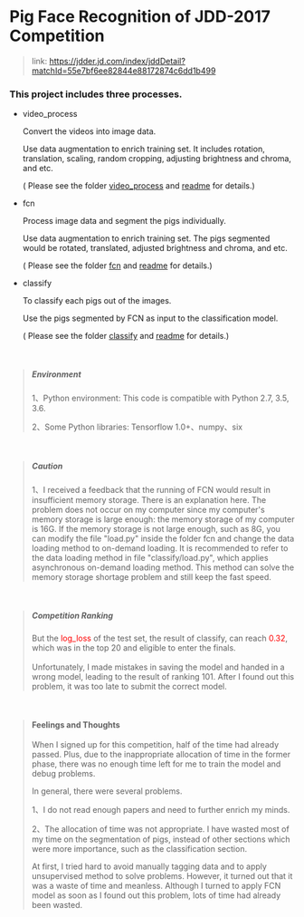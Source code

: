 # Pig Face Recognition of JDD-2017 Competition

> link: https://jdder.jd.com/index/jddDetail?matchId=55e7bf6ee82844e88172874c6dd1b499

### This project includes three processes.

- video_process

    Convert the videos into image data.

    Use data augmentation to enrich training set. It includes rotation, translation, scaling, random cropping, adjusting brightness and chroma, and etc.

    ( Please see the folder [video_process](video_process) and [readme](video_process/readme.md) for details.)

- fcn

    Process image data and segment the pigs individually.

    Use data augmentation to enrich training set. The pigs segmented would be rotated, translated, adjusted brightness and chroma, and etc.

    ( Please see the folder [fcn](fcn) and [readme](fcn/readme.md) for details.)

- classify

    To classify each pigs out of the images.

    Use the pigs segmented by FCN as input to the classification model.

    ( Please see the folder [classify](classify) and [readme](classify/readme.md) for details.)

<br>

>##### Environment
> 1、Python environment: This code is compatible with Python 2.7, 3.5, 3.6.
>
> 2、Some Python libraries: Tensorflow 1.0+、numpy、six

<br>

>##### Caution
> 1、I received a feedback that the running of FCN would result in insufficient memory storage. There is an explanation here. The problem does not occur on my computer since my computer's memory storage is large enough: the memory storage of my computer is 16G. If the memory storage is not large enough, such as 8G, you can modify the file "load.py" inside the folder fcn and change the data loading method to on-demand loading. It is recommended to refer to the data loading method in file "classify/load.py", which applies asynchronous on-demand loading method. This method can solve the memory storage shortage problem and still keep the fast speed.

<br>

>##### Competition Ranking
> But the <strong style="color: red; font-weight: normal;">log_loss</strong> of the test set, the result of classify, can reach <strong style="color: red; font-weight: normal;">0.32</strong>, which was in the top 20 and eligible to enter the finals. <br><br>Unfortunately, I made mistakes in saving the model and handed in a wrong model, leading to the result of ranking 101. After I found out this problem, it was too late to submit the correct model.

<br>

>#### Feelings and Thoughts
> When I signed up for this competition, half of the time had already passed. Plus, due to the inappropriate allocation of time in the former phase, there was no enough time left for me to train the model and debug problems.
>
> In general, there were several problems.
>
> 1、I do not read enough papers and need to further enrich my minds.
>
> 2、The allocation of time was not appropriate. I have wasted most of my time on the segmentation of pigs, instead of other sections which were more importance, such as the classification section.
>
> At first, I tried hard to avoid manually tagging data and to apply unsupervised method to solve problems. However, it turned out that it was a waste of time and meanless. Although I turned to apply FCN model as soon as I found out this problem, lots of time had already been wasted.
